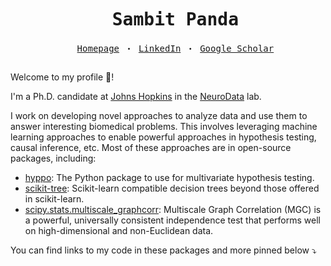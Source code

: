 <pre align="center"><div id="user-content-toc"><ul><summary><h1 style="display: inline-block;">Sambit Panda</h1><br/><a href="https://sampan.me/">Homepage</a> &#x30FB; <a href="https://www.linkedin.com/in/sampan501/">LinkedIn</a> &#x30FB; <a href="https://scholar.google.com/citations?user=-V3CmPoAAAAJ&hl=en">Google Scholar</a></summary></ul></div></pre>

Welcome to my profile 👋!

I'm a Ph.D. candidate at [Johns Hopkins](https://www.bme.jhu.edu/) in the [NeuroData](https://neurodata.io/) lab.

I work on developing novel approaches to analyze data and use them to answer interesting biomedical problems. This involves leveraging machine learning approaches to enable powerful approaches in hypothesis testing, causal inference, etc. Most of these approaches are in open-source packages, including:

- [hyppo](https://github.com/neurodata/hyppo): The Python package to use for multivariate hypothesis testing.
- [scikit-tree](https://github.com/neurodata/scikit-tree): Scikit-learn compatible decision trees beyond those offered in scikit-learn.
- [scipy.stats.multiscale_graphcorr](https://docs.scipy.org/doc/scipy/reference/generated/scipy.stats.multiscale_graphcorr.html): Multiscale Graph Correlation (MGC) is a powerful, universally consistent independence test that performs well on high-dimensional and non-Euclidean data.

You can find links to my code in these packages and more pinned below &#x2935;
